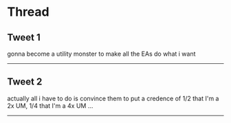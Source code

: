 # Thread

## Tweet 1

gonna become a utility monster to make all the EAs do what i want

---

## Tweet 2

actually all i have to do is convince them to put a credence of 1/2 that I'm a 2x UM, 1/4 that I'm a 4x UM ...

---


